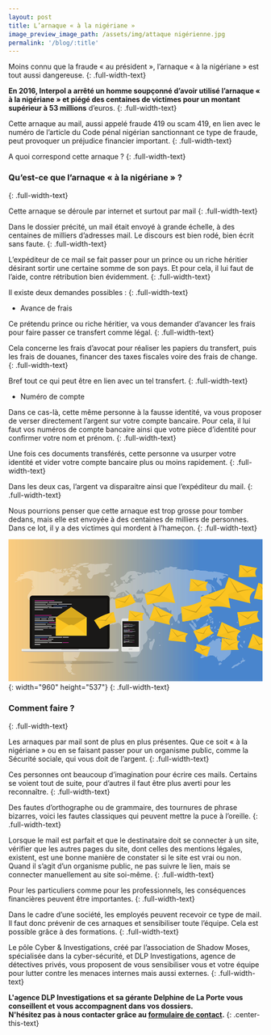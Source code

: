 ```yaml
---
layout: post
title: L’arnaque « à la nigériane »
image_preview_image_path: /assets/img/attaque nigérienne.jpg
permalink: '/blog/:title'
---
```


Moins connu que la fraude &laquo; au pr&eacute;sident &raquo;, l’arnaque &laquo; &agrave; la nig&eacute;riane &raquo; est tout aussi dangereuse.
{: .full-width-text}

**En 2016, Interpol a arr&ecirc;t&eacute; un homme soup&ccedil;onn&eacute; d’avoir utilis&eacute; l’arnaque &laquo; &agrave; la nig&eacute;riane &raquo; et pi&eacute;g&eacute; des centaines de victimes pour un montant sup&eacute;rieur &agrave; 53 millions** d’euros.
{: .full-width-text}

Cette arnaque au mail, aussi appel&eacute; fraude 419 ou scam 419, en lien avec le num&eacute;ro de l’article du Code p&eacute;nal nig&eacute;rian sanctionnant ce type de fraude, peut provoquer un pr&eacute;judice financier important.
{: .full-width-text}

A quoi correspond cette arnaque ?
{: .full-width-text}

### Qu’est-ce que l’arnaque &laquo; &agrave; la nig&eacute;riane &raquo; ?
{: .full-width-text}

Cette arnaque se d&eacute;roule par internet et surtout par mail
{: .full-width-text}

Dans le dossier pr&eacute;cit&eacute;, un mail &eacute;tait envoy&eacute; &agrave; grande &eacute;chelle, &agrave; des centaines de milliers d’adresses mail. Le discours est bien rod&eacute;, bien &eacute;crit sans faute.
{: .full-width-text}

L’exp&eacute;diteur de ce mail se fait passer pour un prince ou un riche h&eacute;ritier d&eacute;sirant sortir une certaine somme de son pays. Et pour cela, il lui faut de l’aide, contre r&eacute;tribution bien &eacute;videmment.
{: .full-width-text}

Il existe deux demandes possibles :
{: .full-width-text}

* Avance de frais

Ce pr&eacute;tendu prince ou riche h&eacute;ritier, va vous demander d’avancer les frais pour faire passer ce transfert comme l&eacute;gal.
{: .full-width-text}

Cela concerne les frais d’avocat pour r&eacute;aliser les papiers du transfert, puis les frais de douanes, financer des taxes fiscales voire des frais de change.
{: .full-width-text}

Bref tout ce qui peut &ecirc;tre en lien avec un tel transfert.
{: .full-width-text}

* Num&eacute;ro de compte

Dans ce cas-l&agrave;, cette m&ecirc;me personne &agrave; la fausse identit&eacute;, va vous proposer de verser directement l’argent sur votre compte bancaire. Pour cela, il lui faut vos num&eacute;ros de compte bancaire ainsi que votre pi&egrave;ce d’identit&eacute; pour confirmer votre nom et pr&eacute;nom.
{: .full-width-text}

Une fois ces documents transf&eacute;r&eacute;s, cette personne va usurper votre identit&eacute; et vider votre compte bancaire plus ou moins rapidement.
{: .full-width-text}

Dans les deux cas, l’argent va disparaitre ainsi que l’exp&eacute;diteur du mail.
{: .full-width-text}

Nous pourrions penser que cette arnaque est trop grosse pour tomber dedans, mais elle est envoy&eacute;e &agrave; des centaines de milliers de personnes. Dans ce lot, il y a des victimes qui mordent &agrave; l’hame&ccedil;on.
{: .full-width-text}

![](/assets/img/mail.png){: width="960" height="537"}
{: .full-width-text}

### Comment faire ?
{: .full-width-text}

Les arnaques par mail sont de plus en plus pr&eacute;sentes. Que ce soit &laquo; &agrave; la nig&eacute;riane &raquo; ou en se faisant passer pour un organisme public, comme la S&eacute;curit&eacute; sociale, qui vous doit de l’argent.
{: .full-width-text}

Ces personnes ont beaucoup d’imagination pour &eacute;crire ces mails. Certains se voient tout de suite, pour d’autres il faut &ecirc;tre plus averti pour les reconna&icirc;tre.
{: .full-width-text}

Des fautes d’orthographe ou de grammaire, des tournures de phrase bizarres, voici les fautes classiques qui peuvent mettre la puce &agrave; l’oreille.
{: .full-width-text}

Lorsque le mail est parfait et que le destinataire doit se connecter &agrave; un site, v&eacute;rifier que les autres pages du site, dont celles des mentions l&eacute;gales, existent, est une bonne mani&egrave;re de constater si le site est vrai ou non. Quand il s’agit d’un organisme public, ne pas suivre le lien, mais se connecter manuellement au site soi-m&ecirc;me.
{: .full-width-text}

Pour les particuliers comme pour les professionnels, les cons&eacute;quences financi&egrave;res peuvent &ecirc;tre importantes.
{: .full-width-text}

Dans le cadre d’une soci&eacute;t&eacute;, les employ&eacute;s peuvent recevoir ce type de mail. Il faut donc pr&eacute;venir de ces arnaques et sensibiliser toute l’&eacute;quipe. Cela est possible gr&acirc;ce &agrave; des formations.
{: .full-width-text}

Le p&ocirc;le Cyber & Investigations, cr&eacute;&eacute; par l’association de Shadow Moses, sp&eacute;cialis&eacute;e dans la cyber-s&eacute;curit&eacute;, et DLP Investigations, agence de d&eacute;tectives priv&eacute;s, vous proposent de vous sensibiliser vous et votre &eacute;quipe pour lutter contre les menaces internes mais aussi externes.
{: .full-width-text}

**L'agence DLP Investigations et sa g&eacute;rante Delphine de La Porte vous conseillent et vous accompagnent dans vos dossiers.<br>N'h&eacute;sitez pas &agrave; nous contacter gr&acirc;ce au [formulaire de contact](https://dlp-investigations.fr/#contact).**
{: .center-this-text}
